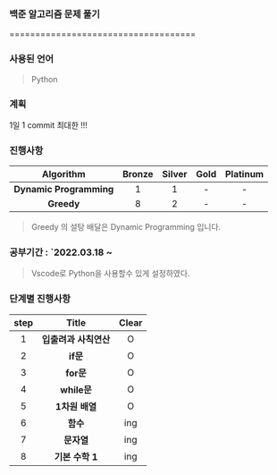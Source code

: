 ### 백준 알고리즘 문제 풀기
====================================
### 사용된 언어
> Python

### 계획
<p> 1일 1 commit 최대한  !!!</p>

### 진행사항
|      Algorithm       | Bronze | Silver | Gold | Platinum
|:---------------------:|:---:|:---:|:-----:|:-------------------:|
| <b>Dynamic Programming</b> |  1  |  1  |   -   |          -          |
| <b>Greedy</b> |  8  |  2  |   -   |          -          |

> Greedy 의 설탕 배달은 Dynamic Programming 입니다.

### 공부기간 : `2022.03.18 ~
> Vscode로 Python을 사용할수 있게 설정하였다.

### 단계별 진행사항

|      step       | Title | Clear |
|:---------------------:|:---:|:---:|
| 1 | <b>입출려과 사칙연산</b> |  O  |
| 2 | <b>if문</b> |  O  |
| 3 | <b>for문</b> |  O  |
| 4 | <b>while문</b> |  O  |
| 5 | <b>1차원 배열</b> |  O  |
| 6 | <b>함수</b> |  ing  |
| 7 | <b>문자열</b> |  ing  |
| 8 | <b>기본 수학 1</b> |  ing  |
